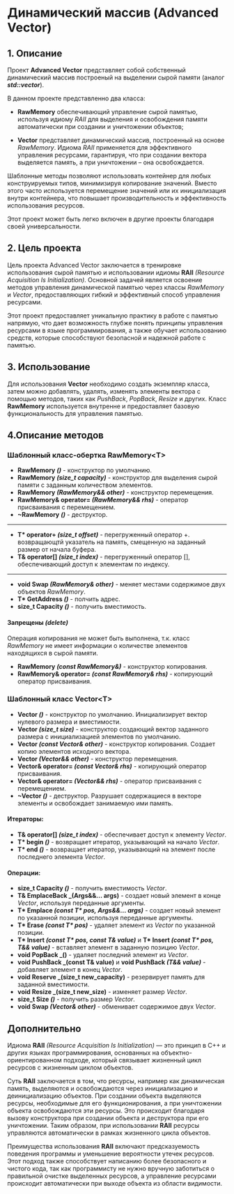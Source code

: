 # Динамический массив (Advanced Vector)

## 1. Описание
Проект **Advanced Vector** представляет собой собственный динамический массив построеный на выделении сырой памяти (аналог **_std::vector_**).

В данном проекте представленно два класса:

* **RawMemory** обеспечивающий управление сырой памятью, используя идиому _RAII_ для выделения и освобождения памяти автоматически при создании и уничтожении объектов;

* **Vector** представляет динамический массив, построенный на основе _RawMemory_. Идиома _RAII_ применяется для эффективного управления ресурсами, гарантируя, что при создании вектора выделяется память, а при уничтожении – она освобождается.

Шаблонные методы позволяют использовать контейнер для любых конструируемых типов, минимизируя копирование значений. Вместо этого часто используется перемещение значений или их инициализация внутри контейнера, что повышает производительность и эффективность использования ресурсов.

Этот проект может быть легко включен в другие проекты благодаря своей универсальности.

## 2. Цель проекта
Цель проекта Advanced Vector заключается в тренировке использования сырой памятью и использовании идиомы **RAII** _(Resource Acquisition Is Initialization)_. Основной задачей является освоение методов управления динамической памятью через классы _RawMemory_ и _Vector_, предоставляющих гибкий и эффективный способ управления ресурсами.

Этот проект предоставляет уникальную практику в работе с памятью напрямую, что дает возможность глубже понять принципы управления ресурсами в языке программирования, а также обучает использованию средств, которые способствуют безопасной и надежной работе с памятью.

## 3. Использование

Для использования **Vector** необходимо создать экземпляр класса, затем можно добавлять, удалять, изменять элементы вектора с помощью методов, таких как _PushBack_, _PopBack_, _Resize_ и других. Класс **RawMemory** используется внутренне и предоставляет базовую функциональность для управления памятью.

## 4.Описание методов

### Шаблонный класс-обертка RawMemory\<T>

* **RawMemory _()_** - конструктор по умолчанию.
* **RawMemory _(size_t capacity)_** - конструктор для выделения сырой памяти с заданным количеством элементов.
* **RawMemory _(RawMemory&& other)_** - конструктор перемещения.
* **RawMemory& operator= _(RawMemory&& rhs)_** - оператор присваивания с перемещением.
* **~RawMemory _()_** - деструктор.
***
* **T\* operator+ _(size_t offset)_** - перегруженный оператор +. возвращающтй указатель на память, смещенную на заданный размер от начала буфера.
* **T& operator[] _(size_t index)_** - перегруженный оператор [], обеспечивающий доступ к элементам по индексу.
***
* **void Swap _(RawMemory& other)_** - меняет местами содержимое двух объектов _RawMemory_.
* **T\* GetAddress _()_** - полчить адрес.
* **size_t Capacity _()_** - получить вместимость.

#### Запрещены _(delete)_
Операция копирования не может быть выполнена, т.к. класс _RawMemory_ не имеет информации о количестве элементов находящихся в сырой памяти.

* **RawMemory _(const RawMemory&)_** - конструктор копирования.
* **RawMemory& operator= _(const RawMemory& rhs)_** - копирующий оператор присваивания.

### Шаблонный класс Vector\<T>
* **Vector _()_** - конструктор по умолчанию. Инициализирует вектор нулевого размера и вместимости.
* **Vector _(size_t size)_** - конструктор создающий вектор заданного размера с инициализацией элементов по умолчанию.
* **Vector _(const Vector& other)_** - конструктор копирования. Создает копию элементов исходного вектора.
* **Vector _(Vector&& other)_** - конструктор перемещения.
* **Vector& operator= _(const Vector& rhs)_** - копирующий оператор присваивания.
* **Vector& operator= _(Vector&& rhs)_** - оператор присваивания с перемещением.
* **~Vector _()_** - деструктор. Разрушает содержащиеся в векторе элементы и освобождает занимаемую ими память.
#### Итераторы:
* **T& operator[] _(size_t index)_** - обеспечивает доступ к элементу _Vector_.
* **T\* begin _()_** - возвращает итератор, указывающий на начало _Vector_.
* **T\* end _()_** - возвращает итератор, указывающий на элемент после последнего элемента _Vector_.
#### Операции:
* **size_t Capacity _()_** - получить вместимость _Vector_.
* **T& EmplaceBack _(Args&&... args)** - создает новый элемент в конце _Vector_, используя переданные аргументы.
* **T\* Emplace _(const T\* pos, Args&&... args)_** - создает новый элемент по указанной позиции, используя переданные аргументы.
* **T\* Erase _(const T\* pos)_** - удаляет элемент из _Vector_ по указанной позиции.
* **T\* Insert _(const T\* pos, const T& value)_** и **T\* Insert _(const T\* pos, T&& value)_** - вставляет элемент в заданную позицию _Vector_.
* **void PopBack _()** - удаляет последний элемент из _Vector_.
* **void PushBack _(const T& value)** и **void PushBack _(T&& value)_** - добавляет элемент в конец _Vector_.
* **void Reserve _(size_t new_capacity)** - резервирует память для заданной вместимости.
* **void Resize _(size_t new_size)** - изменяет размер _Vector_.
* **size_t Size _()_** - получить размер _Vector_.
* **void Swap _(Vector& other)_** - обменивает содержимое двух _Vector_.

## Дополнительно
Идиома **RAII** _(Resource Acquisition Is Initialization)_ — это принцип в C++ и других языках программирования, основанных на объектно-ориентированном подходе, который связывает жизненный цикл ресурсов с жизненным циклом объектов.

Суть **RAII** заключается в том, что ресурсы, например как динамическая память, выделяются и освобождаются через инициализацию и деинициализацию объектов. При создании объекта выделяются ресурсы, необходимые для его функционирования, а при уничтожении объекта освобождаются эти ресурсы. Это происходит благодаря вызову конструктора при создании объекта и деструктора при его уничтожении. Таким образом, при использовании **RAII** ресурсы управляются автоматически в рамках жизненного цикла объектов.

Преимущества использования **RAII** включают предсказуемость поведения программы и уменьшение вероятности утечек ресурсов. Этот подход также способствует написанию более безопасного и чистого кода, так как программисту не нужно вручную заботиться о правильной очистке выделенных ресурсов, а управление ресурсами происходит автоматически при выходе объекта из области видимости.
